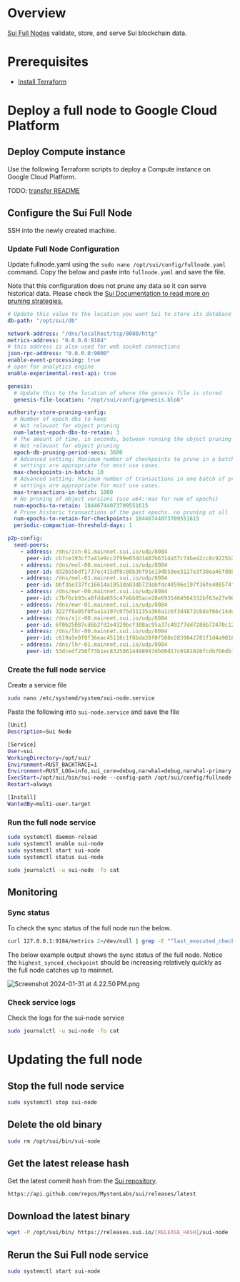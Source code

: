 # Overview

[Sui Full Nodes](https://docs.sui.io/guides/operator/sui-full-node) validate, store, and serve Sui blockchain data. 

# Prerequisites

- [Install Terraform](https://developer.hashicorp.com/terraform/tutorials/gcp-get-started/install-cli)

# Deploy a full node to Google Cloud Platform

## Deploy Compute instance

Use the following Terraform scripts to deploy a Compute instance on Google Cloud Platform.

TODO: [transfer README](https://github.com/SZNS/sui-terraform/blob/main/README.md)

## Configure the Sui Full Node

SSH into the newly created machine.

### Update Full Node Configuration

Update fullnode.yaml using the `sudo nano /opt/sui/config/fullnode.yaml` command. Copy the below and paste into `fullnode.yaml` and save the file.

Note that this configuration does not prune any data so it can serve historical data. Please check the [Sui Documentation to read more on pruning strategies.](https://docs.sui.io/guides/operator/data-management)

```yaml
# Update this value to the location you want Sui to store its database
db-path: "/opt/sui/db"

network-address: "/dns/localhost/tcp/8080/http"
metrics-address: "0.0.0.0:9184"
# this address is also used for web socket connections
json-rpc-address: "0.0.0.0:9000"
enable-event-processing: true
# open for analytics engine
enable-experimental-rest-api: true

genesis:
  # Update this to the location of where the genesis file is stored
  genesis-file-location: "/opt/sui/config/genesis.blob"

authority-store-pruning-config:
  # Number of epoch dbs to keep 
  # Not relevant for object pruning
  num-latest-epoch-dbs-to-retain: 3
  # The amount of time, in seconds, between running the object pruning task.
  # Not relevant for object pruning
  epoch-db-pruning-period-secs: 3600
  # Advanced setting: Maximum number of checkpoints to prune in a batch. The default
  # settings are appropriate for most use cases.
  max-checkpoints-in-batch: 10
  # Advanced setting: Maximum number of transactions in one batch of pruning run. The default
  # settings are appropriate for most use cases.
  max-transactions-in-batch: 1000
  # No pruning of object versions (use u64::max for num of epochs)
  num-epochs-to-retain: 18446744073709551615
  # Prune historic transactions of the past epochs. no pruning at all
  num-epochs-to-retain-for-checkpoints: 18446744073709551615
  periodic-compaction-threshold-days: 1

p2p-config:
  seed-peers:
    - address: /dns/icn-01.mainnet.sui.io/udp/8084
      peer-id: cb7ce193cf7a41e9cc2f99e65dd1487b6314a57c74be42cc8c9225b203301812
    - address: /dns/mel-00.mainnet.sui.io/udp/8084
      peer-id: d32b55bdf1737ec415df8c88b3bf91e194b59ee3127e3f38ea46fd88ba2e7849
    - address: /dns/mel-01.mainnet.sui.io/udp/8084
      peer-id: bbf3be337fc16614a1953da83db729abfdc40596e197f36fe408574f7c9b780e
    - address: /dns/ewr-00.mainnet.sui.io/udp/8084
      peer-id: c7bf6cb93ca8fdda655c47ebb85ace28e6931464564332bf63e27e90199c50ee
    - address: /dns/ewr-01.mainnet.sui.io/udp/8084
      peer-id: 3227f8a05f0faa1a197c075d31135a366a1c6f3d4872cb8af66c14dea3e0eb66
    - address: /dns/sjc-00.mainnet.sui.io/udp/8084
      peer-id: 6f0b25087cd6b2fd2e4329bcf308ac95a37c49277dd7286b72470c124809db5b
    - address: /dns/lhr-00.mainnet.sui.io/udp/8084
      peer-id: c619a5e0f8f36eac45118c1f8bda28f0f508e2839042781f1d4a9818043f732c
    - address: /dns/lhr-01.mainnet.sui.io/udp/8084
      peer-id: 53dcedf250f73b1ec83250614498947db00d17c0181020fcdb7b6db12afbc175
```

### Create the full node service

Create a service file

```bash
sudo nano /etc/systemd/system/sui-node.service
```

Paste the following into `sui-node.service` and save the file

```bash
[Unit]
Description=Sui Node

[Service]
User=sui
WorkingDirectory=/opt/sui/
Environment=RUST_BACKTRACE=1
Environment=RUST_LOG=info,sui_core=debug,narwhal=debug,narwhal-primary::helper=info,jsonrpsee=error
ExecStart=/opt/sui/bin/sui-node --config-path /opt/sui/config/fullnode.yaml
Restart=always

[Install]
WantedBy=multi-user.target
```

### Run the full node service

```bash
sudo systemctl daemon-reload
sudo systemctl enable sui-node
sudo systemctl start sui-node
sudo systemctl status sui-node

sudo journalctl -u sui-node -fo cat
```

## Monitoring

### Sync status

To check the sync status of the full node run the below.

```bash
curl 127.0.0.1:9184/metrics 2>/dev/null | grep -E "^last_executed_checkpoint|^highest_synced_checkpoint|^last_committed_round|^current_round|^highest_received_round|^certificates_created|^uptime"
```

The below example output shows the sync status of the full node. Notice the `highest_synced_checkpoint` should be increasing relatively quickly as the full node catches up to mainnet.

![Screenshot 2024-01-31 at 4.22.50 PM.png](https://prod-files-secure.s3.us-west-2.amazonaws.com/0a43eda3-718b-4a0c-bb46-015b10c65c2d/aed12a78-5d79-4d2d-b06b-d1ad67fc3170/Screenshot_2024-01-31_at_4.22.50_PM.png)

### Check service logs

Check the logs for the sui-node service

```bash
sudo journalctl -u sui-node -fo cat
```

# Updating the full node

## Stop the full node service

```bash
sudo systemctl stop sui-node
```

## Delete the old binary

```bash
sudo rm /opt/sui/bin/sui-node
```

## Get the latest release hash

Get the latest commit hash from the [Sui repository](https://github.com/MystenLabs/sui/releases).

```bash
https://api.github.com/repos/MystenLabs/sui/releases/latest
```

## Download the latest binary

```bash
wget -P /opt/sui/bin/ https://releases.sui.io/[RELEASE_HASH]/sui-node
```

## Rerun the Sui Full node service

```bash
sudo systemctl start sui-node
```